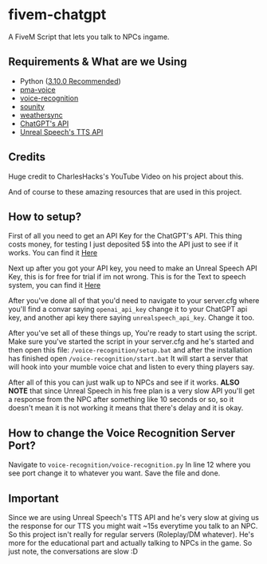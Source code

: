 # fivem-chatgpt
A FiveM Script that lets you talk to NPCs ingame.

## Requirements & What are we Using
- Python ([3.10.0 Recommended](https://www.python.org/downloads/release/python-3100/))
- [pma-voice](https://github.com/AvarianKnight/pma-voice)
- [voice-recognition](https://github.com/Dalrae1/FiveM-Mumble-Auto-Moderation)
- [sounity](https://github.com/araynimax/sounity)
- [weathersync](https://github.com/kibook/weathersync)
- [ChatGPT's API](https://platform.openai.com/settings/organization/billing/overview)
- [Unreal Speech's TTS API](https://unrealspeech.com/)

## Credits
Huge credit to CharlesHacks's YouTube Video on his project about this.

And of course to these amazing resources that are used in this project.

## How to setup?
First of all you need to get an API Key for the ChatGPT's API.
This thing costs money, for testing I just deposited 5$ into the API just to see if it works.
You can find it [Here](https://platform.openai.com/settings/organization/billing/overview)

Next up after you got your API key, you need to make an Unreal Speech API Key, this is for free for trial if im not wrong.
This is for the Text to speech system, you can find it [Here](https://unrealspeech.com/)

After you've done all of that you'd need to navigate to your server.cfg where you'll find a convar saying `openai_api_key` change it to your ChatGPT api key, and another api key there saying `unrealspeech_api_key`. Change it too.

After you've set all of these things up, You're ready to start using the script.
Make sure you've started the script in your server.cfg and he's started and then open this file: `/voice-recognition/setup.bat` and after the installation has finished open `/voice-recognition/start.bat`
It will start a server that will hook into your mumble voice chat and listen to every thing players say.

After all of this you can just walk up to NPCs and see if it works.
**ALSO NOTE** that since Unreal Speech in his free plan is a very slow API you'll get a response from the NPC after something like 10 seconds or so, so it doesn't mean it is not working it means that there's delay and it is okay.

## How to change the Voice Recognition Server Port?
Navigate to `voice-recognition/voice-recognition.py`
In line 12 where you see port change it to whatever you want.
Save the file and done.

## Important
Since we are using Unreal Speech's TTS API and he's very slow at giving us the response for our TTS you might wait ~15s everytime you talk to an NPC.
So this project isn't really for regular servers (Roleplay/DM whatever). He's more for the educational part and actually talking to NPCs in the game.
So just note, the conversations are slow :D
